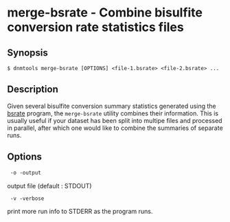 # merge-bsrate - Combine bisulfite conversion rate statistics files

## Synopsis
```shell
$ dnmtools merge-bsrate [OPTIONS] <file-1.bsrate> <file-2.bsrate> ...
```

## Description

Given several bisulfite conversion summary statistics generated using
the [bsrate](../bsrate) program, the `merge-bsrate` utility
combines their information. This is usually useful if your dataset has
been split into multipe files and processed in parallel, after which
one would like to combine the summaries of separate runs.

## Options

```txt
 -o -output
```
output file (default : STDOUT)

```txt
 -v -verbose
```
print more run info to STDERR as the program runs.
